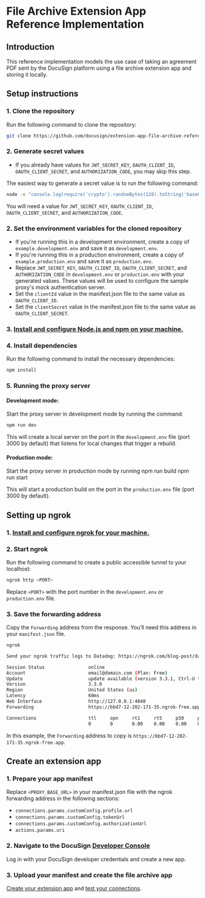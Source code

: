 # File Archive Extension App Reference Implementation
## Introduction
This reference implementation models the use case of taking an agreement PDF sent by the DocuSign platform using a file archive extension app and storing it locally.

## Setup instructions
### 1. Clone the repository
Run the following command to clone the repository: 
```bash
git clone https://github.com/docusign/extension-app-file-archive-reference-implementation.git
```

### 2. Generate secret values
- If you already have values for `JWT_SECRET_KEY`, `OAUTH_CLIENT_ID`, `OAUTH_CLIENT_SECRET`, and `AUTHORIZATION_CODE`, you may skip this step.

The easiest way to generate a secret value is to run the following command:
```bash
node -e "console.log(require('crypto').randomBytes(128).toString('base64'));"
```

You will need a value for `JWT_SECRET_KEY`, `OAUTH_CLIENT_ID`, `OAUTH_CLIENT_SECRET`, and `AUTHORIZATION_CODE`.

### 2. Set the environment variables for the cloned repository
- If you're running this in a development environment, create a copy of `example.development.env` and save it as `development.env`.
- If you're running this in a production environment, create a copy of `example.production.env` and save it as `production.env`.
- Replace `JWT_SECRET_KEY`, `OAUTH_CLIENT_ID`, `OAUTH_CLIENT_SECRET`, and `AUTHORIZATION_CODE` in `development.env` or `production.env` with your generated values. These values will be used to configure the sample proxy's mock authentication server. 
- Set the `clientId` value in the manifest.json file to the same value as `OAUTH_CLIENT_ID`.
- Set the `clientSecret` value in the manifest.json file to the same value as `OAUTH_CLIENT_SECRET`.
### 3. [Install and configure Node.js and npm on your machine.](https://docs.npmjs.com/downloading-and-installing-node-js-and-npm)
### 4. Install dependencies
Run the following command to install the necessary dependencies:
```bash
npm install
```
### 5. Running the proxy server
#### Development mode:
Start the proxy server in development mode by running the command:
```bash
npm run dev
```

This will create a local server on the port in the `development.env` file (port 3000 by default) that listens for local changes that trigger a rebuild.

#### Production mode:
Start the proxy server in production mode by running
npm run build
npm run start

This will start a production build on the port in the `production.env` file (port 3000 by default). 
## Setting up ngrok
### 1. [Install and configure ngrok for your machine.](https://ngrok.com/docs/getting-started/)
### 2. Start ngrok
Run the following command to create a public accessible tunnel to your localhost:

```bash
ngrok http <PORT>
```

Replace `<PORT>` with the port number in the `development.env` or `production.env` file.

### 3. Save the forwarding address
Copy the `Forwarding` address from the response. You’ll need this address in your `manifest.json` file.

```bash
ngrok                                                    

Send your ngrok traffic logs to Datadog: https://ngrok.com/blog-post/datadog-log

Session Status                online
Account                       email@domain.com (Plan: Free)
Update                        update available (version 3.3.1, Ctrl-U to update)
Version                       3.3.0
Region                        United States (us)
Latency                       60ms
Web Interface                 http://127.0.0.1:4040
Forwarding                    https://bbd7-12-202-171-35.ngrok-free.app -> http:

Connections                   ttl     opn     rt1     rt5     p50     p90
                              0       0       0.00    0.00    0.00    0.00
```

In this example, the `Forwarding` address to copy is `https://bbd7-12-202-171-35.ngrok-free.app`.
## Create an extension app
### 1. Prepare your app manifest
Replace `<PROXY_BASE_URL>` in your manifest.json file with the ngrok forwarding address in the following sections:
- `connections.params.customConfig.profile.url`
- `connections.params.customConfig.tokenUrl`
- `connections.params.customConfig.authorizationUrl`
- `actions.params.uri`
### 2. Navigate to the DocuSign [Developer Console](https://devconsole-d.docusign.com/)
Log in with your DocuSign developer credentials and create a new app.
### 3. Upload your manifest and create the file archive app
[Create your extension app](https://developers.docusign.com/extension-apps/build-an-extension-app/create/) and [test your connections](https://developers.docusign.com/extension-apps/build-an-extension-app/test/). 

